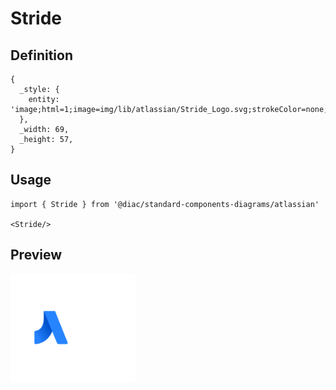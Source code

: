 # Stride

## Definition

```
{
  _style: { 
    entity: 'image;html=1;image=img/lib/atlassian/Stride_Logo.svg;strokeColor=none;',
  },
  _width: 69,
  _height: 57,
}
```

## Usage

```
import { Stride } from '@diac/standard-components-diagrams/atlassian'

<Stride/>
```

## Preview

<img src="./stride.png" width="200"/>
